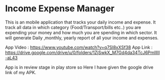 # Income Expense Manager

This is an mobile application that tracks your daily income and expense. It track all data in which 
category (Food/Transport/bills etc..) you are expending your money and how much you are spending in which sector. 
It will generate Daily ,monthly, yearly report of all your income and expenses.

App Video : https://www.youtube.com/watch?v=q7Sl8xXSf38
App Link : https://drive.google.com/drive/u/0/folders/1ZjSwkX_M7Gd4da34TcJ6PmllIlI-aL43

App is in review stage in play store so Here I have given the google drive link of my APK.

